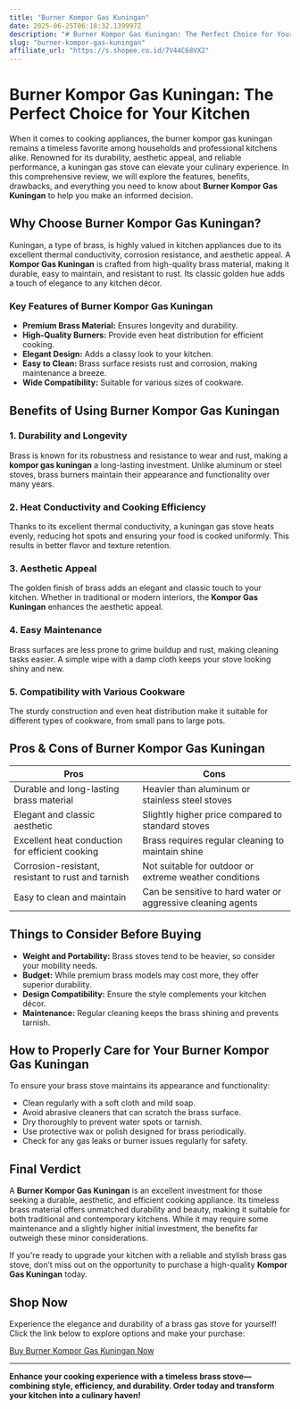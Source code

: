 ```yaml
---
title: "Burner Kompor Gas Kuningan"
date: 2025-06-25T06:18:32.139997Z
description: "# Burner Kompor Gas Kuningan: The Perfect Choice for Your Kitchen..."
slug: "burner-kompor-gas-kuningan"
affiliate_url: "https://s.shopee.co.id/7V44C68VX2"
---
```

# Burner Kompor Gas Kuningan: The Perfect Choice for Your Kitchen

When it comes to cooking appliances, the burner kompor gas kuningan remains a timeless favorite among households and professional kitchens alike. Renowned for its durability, aesthetic appeal, and reliable performance, a kuningan gas stove can elevate your culinary experience. In this comprehensive review, we will explore the features, benefits, drawbacks, and everything you need to know about **Burner Kompor Gas Kuningan** to help you make an informed decision.

## Why Choose Burner Kompor Gas Kuningan?

Kuningan, a type of brass, is highly valued in kitchen appliances due to its excellent thermal conductivity, corrosion resistance, and aesthetic appeal. A **Kompor Gas Kuningan** is crafted from high-quality brass material, making it durable, easy to maintain, and resistant to rust. Its classic golden hue adds a touch of elegance to any kitchen décor.

### Key Features of Burner Kompor Gas Kuningan

- **Premium Brass Material:** Ensures longevity and durability.
- **High-Quality Burners:** Provide even heat distribution for efficient cooking.
- **Elegant Design:** Adds a classy look to your kitchen.
- **Easy to Clean:** Brass surface resists rust and corrosion, making maintenance a breeze.
- **Wide Compatibility:** Suitable for various sizes of cookware.

## Benefits of Using Burner Kompor Gas Kuningan

### 1. Durability and Longevity

Brass is known for its robustness and resistance to wear and rust, making a **kompor gas kuningan** a long-lasting investment. Unlike aluminum or steel stoves, brass burners maintain their appearance and functionality over many years.

### 2. Heat Conductivity and Cooking Efficiency

Thanks to its excellent thermal conductivity, a kuningan gas stove heats evenly, reducing hot spots and ensuring your food is cooked uniformly. This results in better flavor and texture retention.

### 3. Aesthetic Appeal

The golden finish of brass adds an elegant and classic touch to your kitchen. Whether in traditional or modern interiors, the **Kompor Gas Kuningan** enhances the aesthetic appeal.

### 4. Easy Maintenance

Brass surfaces are less prone to grime buildup and rust, making cleaning tasks easier. A simple wipe with a damp cloth keeps your stove looking shiny and new.

### 5. Compatibility with Various Cookware

The sturdy construction and even heat distribution make it suitable for different types of cookware, from small pans to large pots.

## Pros & Cons of Burner Kompor Gas Kuningan

| Pros                                                        | Cons                                                      |
|--------------------------------------------------------------|-----------------------------------------------------------|
| Durable and long-lasting brass material                    | Heavier than aluminum or stainless steel stoves         |
| Elegant and classic aesthetic                               | Slightly higher price compared to standard stoves      |
| Excellent heat conduction for efficient cooking           | Brass requires regular cleaning to maintain shine     |
| Corrosion-resistant, resistant to rust and tarnish        | Not suitable for outdoor or extreme weather conditions|
| Easy to clean and maintain                                 | Can be sensitive to hard water or aggressive cleaning agents |

## Things to Consider Before Buying

- **Weight and Portability:** Brass stoves tend to be heavier, so consider your mobility needs.
- **Budget:** While premium brass models may cost more, they offer superior durability.
- **Design Compatibility:** Ensure the style complements your kitchen décor.
- **Maintenance:** Regular cleaning keeps the brass shining and prevents tarnish.

## How to Properly Care for Your Burner Kompor Gas Kuningan

To ensure your brass stove maintains its appearance and functionality:

- Clean regularly with a soft cloth and mild soap.
- Avoid abrasive cleaners that can scratch the brass surface.
- Dry thoroughly to prevent water spots or tarnish.
- Use protective wax or polish designed for brass periodically.
- Check for any gas leaks or burner issues regularly for safety.

## Final Verdict

A **Burner Kompor Gas Kuningan** is an excellent investment for those seeking a durable, aesthetic, and efficient cooking appliance. Its timeless brass material offers unmatched durability and beauty, making it suitable for both traditional and contemporary kitchens. While it may require some maintenance and a slightly higher initial investment, the benefits far outweigh these minor considerations.

If you're ready to upgrade your kitchen with a reliable and stylish brass gas stove, don’t miss out on the opportunity to purchase a high-quality **Kompor Gas Kuningan** today.

## Shop Now

Experience the elegance and durability of a brass gas stove for yourself! Click the link below to explore options and make your purchase:

[Buy Burner Kompor Gas Kuningan Now](https://s.shopee.co.id/7V44C68VX2)

---

**Enhance your cooking experience with a timeless brass stove—combining style, efficiency, and durability. Order today and transform your kitchen into a culinary haven!**